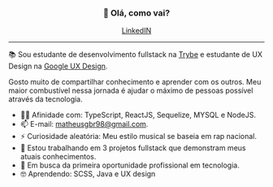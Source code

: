 <h3 align="center">👋 Olá, como vai? </h3>
<p align="center">
  <a href="https://www.linkedin.com/in/matheusgb/">LinkedIN</a>
</p>

---
📚 Sou estudante de desenvolvimento fullstack na <a href="https://www.betrybe.com">Trybe</a> e estudante de UX Design na <a href="https://www.coursera.org/professional-certificates/google-ux-design">Google UX Design</a>. 

Gosto muito de compartilhar conhecimento e aprender com os outros. Meu maior combustível nessa jornada é ajudar o máximo de pessoas possível através da tecnologia.

- 🧑‍💻 Afinidade com: TypeScript, ReactJS, Sequelize, MYSQL e NodeJS.
- 📫 E-mail: matheusgbr98@gmail.com.
- ⚡ Curiosidade aleatória: Meu estilo musical se baseia em rap nacional.
- 🔭 Estou trabalhando em 3 projetos fullstack que demonstram meus atuais conhecimentos.
- 🚀 Em busca da primeira oportunidade profissional em tecnologia.
- 🤓 Aprendendo: SCSS, Java e UX design

